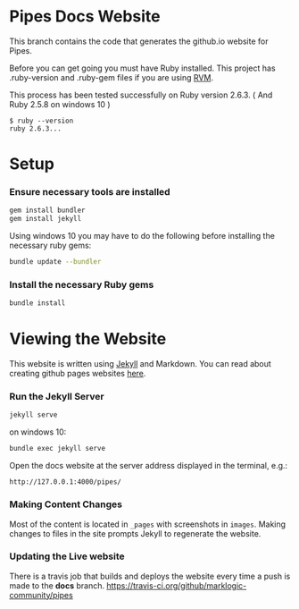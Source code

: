 # Pipes Docs Website
This branch contains the code that generates the github.io website for Pipes.

Before you can get going you must have Ruby installed. This project has .ruby-version and .ruby-gem files if you are using [RVM](https://rvm.io/).

This process has been tested successfully on Ruby version 2.6.3.  ( And Ruby 2.5.8 on windows 10 )

```
$ ruby --version
ruby 2.6.3...
```

# Setup

### Ensure necessary tools are installed
```bash
gem install bundler
gem install jekyll
```
Using windows 10 you may have to do the following before installing the necessary ruby gems:
```bash
bundle update --bundler
```
### Install the necessary Ruby gems
```bash
bundle install
```


# Viewing the Website

This website is written using [Jekyll](https://jekyllrb.com/) and Markdown. You can read about creating github pages websites [here](https://pages.github.com/).

### Run the Jekyll Server
```bash
jekyll serve 
```
on windows 10:
```bash
bundle exec jekyll serve
```

Open the docs website at the server address displayed in the terminal, e.g.: 

`http://127.0.0.1:4000/pipes/`

### Making Content Changes

Most of the content is located in `_pages` with screenshots in `images`. Making changes to files in the site prompts Jekyll to regenerate the website.

### Updating the Live website
There is a travis job that builds and deploys the website every time a push is made to the **docs** branch.
https://travis-ci.org/github/marklogic-community/pipes
